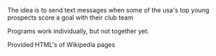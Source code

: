 The idea is to send text messages when some of the usa's top young prospects score a goal with their club team

Programs work individually, but not together yet.

Provided HTML's of Wikipedia pages
